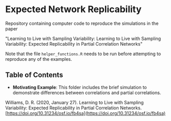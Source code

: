 # Expected Network Replicability

Repository containing computer code to reproduce the simulations in the paper

"Learning to Live with Sampling Variability: Learning to Live with Sampling Variability: Expected Replicability in Partial Correlation Networks"

Note that the file `helper_functions.R` needs to be run before attempting to reproduce any of the examples.

## Table of Contents




* **Motivating Example**: This folder includes the brief simulation to demonstrate differences 
between correlations and partial correlations.



Williams, D. R. (2020, January 27). Learning to Live with Sampling Variability: Expected Replicability in Partial Correlation Networks. 
[https://doi.org/10.31234/osf.io/fb4sa](https://doi.org/10.31234/osf.io/fb4sa)